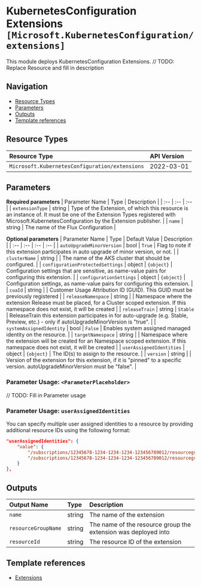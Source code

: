 # KubernetesConfiguration Extensions `[Microsoft.KubernetesConfiguration/extensions]`

This module deploys KubernetesConfiguration Extensions.
// TODO: Replace Resource and fill in description

## Navigation

- [Resource Types](#Resource-Types)
- [Parameters](#Parameters)
- [Outputs](#Outputs)
- [Template references](#Template-references)

## Resource Types

| Resource Type | API Version |
| :-- | :-- |
| `Microsoft.KubernetesConfiguration/extensions` | 2022-03-01 |

## Parameters

**Required parameters**
| Parameter Name | Type | Description |
| :-- | :-- | :-- |
| `extensionType` | string | Type of the Extension, of which this resource is an instance of. It must be one of the Extension Types registered with Microsoft.KubernetesConfiguration by the Extension publisher. |
| `name` | string | The name of the Flux Configuration |

**Optional parameters**
| Parameter Name | Type | Default Value | Description |
| :-- | :-- | :-- | :-- |
| `autoUpgradeMinorVersion` | bool | `True` | Flag to note if this extension participates in auto upgrade of minor version, or not. |
| `clusterName` | string |  | The name of the AKS cluster that should be configured. |
| `configurationProtectedSettings` | object | `{object}` | Configuration settings that are sensitive, as name-value pairs for configuring this extension. |
| `configurationSettings` | object | `{object}` | Configuration settings, as name-value pairs for configuring this extension. |
| `cuaId` | string |  | Customer Usage Attribution ID (GUID). This GUID must be previously registered |
| `releaseNamespace` | string |  | Namespace where the extension Release must be placed, for a Cluster scoped extension. If this namespace does not exist, it will be created |
| `releaseTrain` | string | `Stable` | ReleaseTrain this extension participates in for auto-upgrade (e.g. Stable, Preview, etc.) - only if autoUpgradeMinorVersion is "true". |
| `systemAssignedIdentity` | bool | `False` | Enables system assigned managed identity on the resource. |
| `targetNamespace` | string |  | Namespace where the extension will be created for an Namespace scoped extension. If this namespace does not exist, it will be created |
| `userAssignedIdentities` | object | `{object}` | The ID(s) to assign to the resource. |
| `version` | string |  | Version of the extension for this extension, if it is "pinned" to a specific version. autoUpgradeMinorVersion must be "false". |


### Parameter Usage: `<ParameterPlaceholder>`

// TODO: Fill in Parameter usage

### Parameter Usage: `userAssignedIdentities`

You can specify multiple user assigned identities to a resource by providing additional resource IDs using the following format:

```json
"userAssignedIdentities": {
    "value": {
        "/subscriptions/12345678-1234-1234-1234-123456789012/resourcegroups/validation-rg/providers/Microsoft.ManagedIdentity/userAssignedIdentities/adp-sxx-az-msi-x-001": {},
        "/subscriptions/12345678-1234-1234-1234-123456789012/resourcegroups/validation-rg/providers/Microsoft.ManagedIdentity/userAssignedIdentities/adp-sxx-az-msi-x-002": {}
    }
},
```

## Outputs

| Output Name | Type | Description |
| :-- | :-- | :-- |
| `name` | string | The name of the extension |
| `resourceGroupName` | string | The name of the resource group the extension was deployed into |
| `resourceId` | string | The resource ID of the extension |

## Template references

- [Extensions](https://docs.microsoft.com/en-us/azure/templates/Microsoft.KubernetesConfiguration/2022-03-01/extensions)
